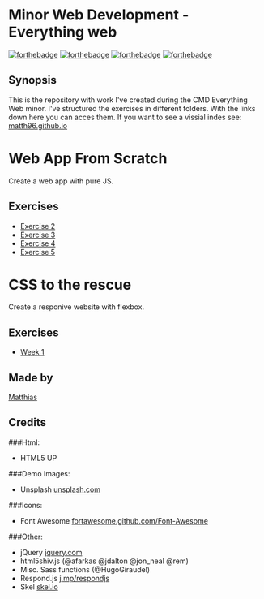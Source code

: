 # Minor Web Development - Everything web
[![forthebadge](http://forthebadge.com/images/badges/built-with-love.svg)]()
[![forthebadge](http://forthebadge.com/images/badges/uses-html.svg)]()
[![forthebadge](http://forthebadge.com/images/badges/uses-css.svg)]()
[![forthebadge](http://forthebadge.com/images/badges/uses-js.svg)]()

## Synopsis
This is the repository with work I've created during the CMD Everything Web minor. I've structured the exercises in different folders. With the links down here you can acces them. If you want to see a vissial indes see: [matth96.github.io](http://matth96.github.io/)

# Web App From Scratch
Create a web app with pure JS.

## Exercises
- [Exercise 2](https://github.com/matth96/matth96.github.io/blob/master/web-app-from-scratch/opdracht-2/opdracht-2.md)
- [Exercise 3](https://github.com/matth96/matth96.github.io/blob/master/web-app-from-scratch/opdracht-3/opdracht-3.md)
- [Exercise 4](https://github.com/matth96/matth96.github.io/blob/master/web-app-from-scratch/opdracht-4/)
- [Exercise 5](https://github.com/matth96/matth96.github.io/blob/master/web-app-from-scratch/opdracht-5/)

# CSS to the rescue
Create a responive website with flexbox.

## Exercises
- [Week 1](http://matth96.github.io/css-to-the-Rescue/week-1/)

## Made by
[Matthias](http://dolstra.me)

## Credits

###Html:
- HTML5 UP

###Demo Images:
- Unsplash [unsplash.com](unsplash.com)

###Icons:
- Font Awesome [fortawesome.github.com/Font-Awesome](fortawesome.github.com/Font-Awesome)

###Other:
- jQuery [jquery.com](jquery.com)
- html5shiv.js (@afarkas @jdalton @jon_neal @rem)
- Misc. Sass functions (@HugoGiraudel)
- Respond.js [j.mp/respondjs](j.mp/respondjs)
- Skel [skel.io](skel.io)
